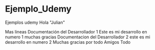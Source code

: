 # Ejemplo_Udemy
Ejemplos udemy
Hola "Julian"

Mas lineas
Documentación del Desarrollador 1
Este es mi desarrollo en numero 1 muchas gracias
Documentacion del Desarrollador 2
este es mi desarrollo en numero 2
Muchas gracias por todo Amigos
Todo


